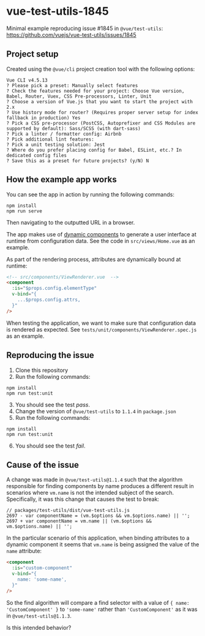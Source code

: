 # vue-test-utils-1845

Minimal example reproducing issue #1845 in `@vue/test-utils`: https://github.com/vuejs/vue-test-utils/issues/1845

## Project setup

Created using the `@vue/cli` project creation tool with the following options:

```
Vue CLI v4.5.13
? Please pick a preset: Manually select features
? Check the features needed for your project: Choose Vue version, Babel, Router, Vuex, CSS Pre-processors, Linter, Unit
? Choose a version of Vue.js that you want to start the project with 2.x
? Use history mode for router? (Requires proper server setup for index fallback in production) Yes
? Pick a CSS pre-processor (PostCSS, Autoprefixer and CSS Modules are supported by default): Sass/SCSS (with dart-sass)
? Pick a linter / formatter config: Airbnb
? Pick additional lint features: 
? Pick a unit testing solution: Jest
? Where do you prefer placing config for Babel, ESLint, etc.? In dedicated config files
? Save this as a preset for future projects? (y/N) N
```

## How the example app works

You can see the app in action by running the following commands:

```
npm install
npm run serve
```

Then navigating to the outputted URL in a browser.

The app makes use of [dynamic components](https://vuejs.org/v2/guide/components.html#Dynamic-Components) to generate a user interface at runtime from configuration data. See the code in `src/views/Home.vue` as an example.

As part of the rendering process, attributes are dynamically bound at runtime:

```html
<!-- src/components/ViewRenderer.vue  -->
<component
  :is="$props.config.elementType"
  v-bind="{
    ...$props.config.attrs,
  }"
/>
```

When testing the application, we want to make sure that configuration data is rendered as expected. See `tests/unit/components/ViewRenderer.spec.js` as an example.

## Reproducing the issue

1. Clone this repository
2. Run the following commands:

```
npm install
npm run test:unit
```

3. You should see the test *pass*.
4. Change the version of `@vue/test-utils` to `1.1.4` in `package.json`
5. Run the following commands:

```
npm install
npm run test:unit
```

6. You should see the test *fail*.

## Cause of the issue

A change was made in `@vue/test-utils@1.1.4` such that the algorithm responsible for finding components by name produces a different result in scenarios where `vm.name` is not the intended subject of the search. Specifically, it was this change that causes the test to break:

```
// packages/test-utils/dist/vue-test-utils.js
2697 - var componentName = (vm.$options && vm.$options.name) || '';
2697 + var componentName = vm.name || (vm.$options && vm.$options.name) || '';
```

In the particular scenario of this application, when binding attributes to a dynamic component it seems that `vm.name` is being assigned the value of the `name` attribute:

```html
<component
  :is="custom-component"
  v-bind="{
    name: 'some-name',
  }"
/>
```

So the find algorithm will compare a find selector with a value of `{ name: 'CustomComponent' }` to `'some-name'` rather than `'CustomComponent'` as it was in `@vue/test-utils@1.1.3`.

Is this intended behavior?
